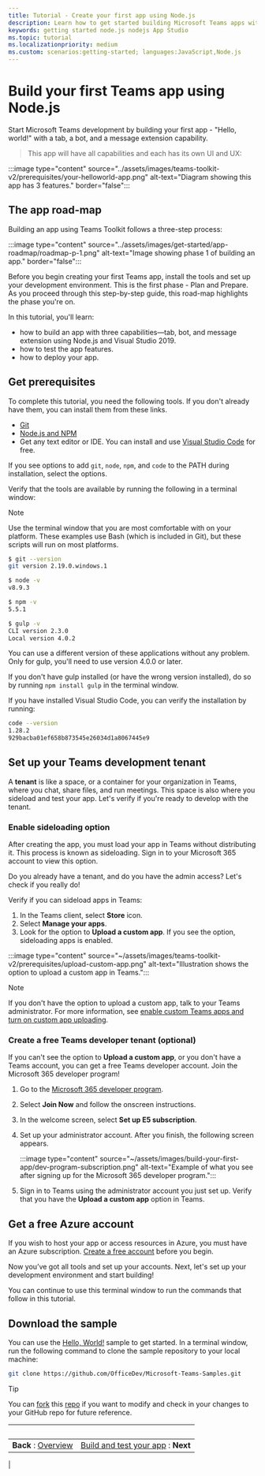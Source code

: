 ```yaml
---
title: Tutorial - Create your first app using Node.js
description: Learn how to get started building Microsoft Teams apps with Node.js.
keywords: getting started node.js nodejs App Studio
ms.topic: tutorial
ms.localizationpriority: medium
ms.custom: scenarios:getting-started; languages:JavaScript,Node.js
---
```


# Build your first Teams app using Node.js

Start Microsoft Teams development by building your first app - "Hello, world!" with a tab, a bot, and a message extension capability.

>This app will have all capabilities and each has its own UI and UX:

:::image type="content" source="../assets/images/teams-toolkit-v2/prerequisites/your-helloworld-app.png" alt-text="Diagram showing this app has 3 features." border="false":::

## The app road-map

Building an app using Teams Toolkit follows a three-step process:

:::image type="content" source="../assets/images/get-started/app-roadmap/roadmap-p-1.png" alt-text="Image showing phase 1 of building an app." border="false":::

Before you begin creating your first Teams app, install the tools and set up your development environment. This is the first phase - Plan and Prepare. As you proceed through this step-by-step guide, this road-map highlights the phase you're on.

In this tutorial, you'll learn:

- how to build an app with three capabilities—tab, bot, and message extension using Node.js and Visual Studio 2019.
- how to test the app features.
- how to deploy your app.

## Get prerequisites

To complete this tutorial, you need the following tools. If you don't already have them, you can install them from these links.

- [Git](https://git-scm.com/downloads)
- [Node.js and NPM](https://nodejs.org/)
- Get any text editor or IDE. You can install and use [Visual Studio Code](https://code.visualstudio.com/download) for free.

If you see options to add `git`, `node`, `npm`, and `code` to the PATH during installation, select the options. 

Verify that the tools are available by running the following in a terminal window:

> [!NOTE]
> Use the terminal window that you are most comfortable with on your platform. These examples use Bash (which is included in Git), but these scripts will run on most platforms.

```bash
$ git --version
git version 2.19.0.windows.1

$ node -v
v8.9.3

$ npm -v
5.5.1

$ gulp -v
CLI version 2.3.0
Local version 4.0.2
```

You can use a different version of these applications without any problem. Only for gulp, you'll need to use version 4.0.0 or later.

If you don't have gulp installed (or have the wrong version installed), do so by running `npm install gulp` in the terminal window.

If you have installed Visual Studio Code, you can verify the installation by running:

```bash
code --version
1.28.2
929bacba01ef658b873545e26034d1a8067445e9
```
## Set up your Teams development tenant

A **tenant** is like a space, or a container for your organization in Teams, where you chat, share files, and run meetings. This space is also where you sideload and test your app. Let's verify if you're ready to develop with the tenant.

### Enable sideloading option

After creating the app, you must load your app in Teams without distributing it. This process is known as sideloading. Sign in to your Microsoft 365 account to view this option.
  
Do you already have a tenant, and do you have the admin access? Let's check if you really do!

Verify if you can sideload apps in Teams:

1. In the Teams client, select **Store** icon.
1. Select **Manage your apps**.
1. Look for the option to **Upload a custom app**. If you see the option, sideloading apps is enabled.

 :::image type="content" source="~/assets/images/teams-toolkit-v2/prerequisites/upload-custom-app.png" alt-text="Illustration shows the option to upload a custom app in Teams.":::

> [!NOTE]
> If you don't have the option to upload a custom app, talk to your Teams administrator. For more information, see [enable custom Teams apps and turn on custom app uploading](~/concepts/build-and-test/prepare-your-o365-tenant.md#enable-custom-teams-apps-and-turn-on-custom-app-uploading).

### Create a free Teams developer tenant (optional)

If you can't see the option to **Upload a custom app**, or you don't have a Teams account, you can get a free Teams developer account. Join the Microsoft 365 developer program!

1. Go to the [Microsoft 365 developer program](https://developer.microsoft.com/microsoft-365/dev-program).
1. Select **Join Now** and follow the onscreen instructions.
1. In the welcome screen, select **Set up E5 subscription**.
1. Set up your administrator account. After you finish, the following screen appears.

    :::image type="content" source="~/assets/images/build-your-first-app/dev-program-subscription.png" alt-text="Example of what you see after signing up for the Microsoft 365 developer program.":::

1. Sign in to Teams using the administrator account you just set up. Verify that you have the **Upload a custom app** option in Teams.

## Get a free Azure account

If you wish to host your app or access resources in Azure, you must have an Azure subscription. [Create a free account](https://azure.microsoft.com/free/) before you begin.

Now you’ve got all tools and set up your accounts. Next, let's set up your development environment and start building!

You can continue to use this terminal window to run the commands that follow in this tutorial.

<a name="DownloadSample"></a>

## Download the sample

You can use the [Hello, World!](https://github.com/OfficeDev/Microsoft-Teams-Samples/tree/main/samples/app-hello-world/nodejs) sample to get started. In a terminal window, run the following command to clone the sample repository to your local machine:

```bash
git clone https://github.com/OfficeDev/Microsoft-Teams-Samples.git
```

> [!TIP]
> You can [fork](https://help.github.com/articles/fork-a-repo/) this [repo](https://github.com/OfficeDev/Microsoft-Teams-Samples) if you want to modify and check in your changes to your GitHub repo for future reference.

<a name="BuildRun"></a>

| &nbsp; | &nbsp; |
|:--- | ---:|
|**Back** : [Overview](code-samples.md) | [Build and test your app](build-and-test-nodejs-app.md) : **Next** |
|